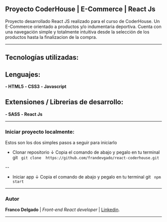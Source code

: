 ## **Proyecto CoderHouse | E-Commerce | React Js**
Proyecto desarrollado React JS realizado para el curso de CoderHouse. Un E-Commerce orientado a productos y/o indumentaria deportiva. Cuenta con una navegación simple y totalmente intuitiva desde la selección de los productos hasta la finalizacion de la compra.

------------

## Tecnologías utilizadas:

## **Lenguajes:**

**- HTML5**
**- CSS3**
**- Javascript**

## Extensiones / Librerias de desarrollo:

**- SASS**
**- React Js**

------------

### Iniciar proyecto localmente:
Estos son los dos simples pasos a seguir para iniciarlo

- Clonar repositorio ↓
Copia el comando de abajo y pegalo en tu terminal git
` git clone  https://github.com/frandevgado/react-coderhouse.git`

 --

- Iniciar app ↓
Copia el comando de abajo y pegalo en tu terminal git
` npm start`

------------


### Autor
**Franco Delgado** | *Front-end React developer* | [Linkedin](https://www.linkedin.com/in/frandevgado/ "Linkedin").

------------